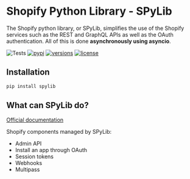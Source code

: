 # Shopify Python Library - SPyLib

The Shopify python library, or SPyLib, simplifies the use of the Shopify
services such as the REST and GraphQL APIs as well as the OAuth authentication.
All of this is done **asynchronously using asyncio**.

![Tests](https://github.com/SatelCreative/satel-spylib/actions/workflows/tests.yml/badge.svg)
[![pypi](https://img.shields.io/pypi/v/spylib.svg)](https://pypi.python.org/pypi/spylib)
[![versions](https://img.shields.io/pypi/pyversions/spylib.svg)](https://github.com/SatelCreative/spylib)
[![license](https://img.shields.io/github/license/SatelCreative/spylib.svg)](https://github.com/SatelCreative/spylib/blob/main/LICENSE)

## Installation

```bash
pip install spylib
```

## What can SPyLib do?

[Official documentation](https://satelcreative.github.io/spylib)

Shopify components managed by SPyLib:

* Admin API
* Install an app through OAuth
* Session tokens
* Webhooks
* Multipass
